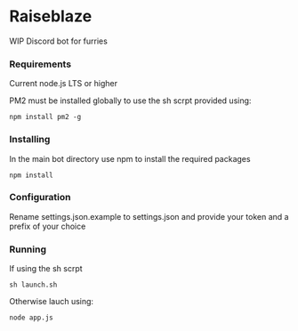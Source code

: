# Raiseblaze
WIP Discord bot for furries


### Requirements
Current node.js LTS or higher

PM2 must be installed globally to use the sh scrpt provided using:
```
npm install pm2 -g
```

### Installing
In the main bot directory use npm to install the required packages
```
npm install
```

### Configuration

Rename settings.json.example to settings.json and provide your token and a prefix of your choice

### Running
If using the sh scrpt
```
sh launch.sh
```
Otherwise lauch using:

```
node app.js
```
